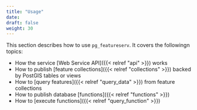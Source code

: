 ```yaml
---
title: "Usage"
date:
draft: false
weight: 30
---
```


This section describes how to use `pg_featureserv`.  It covers the followingn topics:

* How the service [Web Service API]({{< relref "api" >}}) works
* How to publish [feature collections]({{< relref "collections" >}}) backed by PostGIS tables or views
* How to [query features]({{< relref "query_data" >}}) from feature collections
* How to publish database [functions]({{< relref "functions" >}})
* How to [execute functions]({{< relref "query_function" >}})
